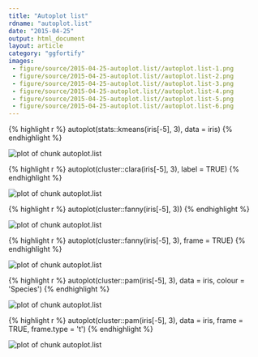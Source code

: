 ```yaml
---
title: "Autoplot list"
rdname: "autoplot.list"
date: "2015-04-25"
output: html_document
layout: article
category: "ggfortify"
images:
 - figure/source/2015-04-25-autoplot.list//autoplot.list-1.png
 - figure/source/2015-04-25-autoplot.list//autoplot.list-2.png
 - figure/source/2015-04-25-autoplot.list//autoplot.list-3.png
 - figure/source/2015-04-25-autoplot.list//autoplot.list-4.png
 - figure/source/2015-04-25-autoplot.list//autoplot.list-5.png
 - figure/source/2015-04-25-autoplot.list//autoplot.list-6.png
---
```





{% highlight r %}
autoplot(stats::kmeans(iris[-5], 3), data = iris)
{% endhighlight %}

![plot of chunk autoplot.list](/allYourFigureAreBelongToUs/figure/source/2015-04-25-autoplot.list/autoplot.list-1.png) 

{% highlight r %}
autoplot(cluster::clara(iris[-5], 3), label = TRUE)
{% endhighlight %}

![plot of chunk autoplot.list](/allYourFigureAreBelongToUs/figure/source/2015-04-25-autoplot.list/autoplot.list-2.png) 

{% highlight r %}
autoplot(cluster::fanny(iris[-5], 3))
{% endhighlight %}

![plot of chunk autoplot.list](/allYourFigureAreBelongToUs/figure/source/2015-04-25-autoplot.list/autoplot.list-3.png) 

{% highlight r %}
autoplot(cluster::fanny(iris[-5], 3), frame = TRUE)
{% endhighlight %}

![plot of chunk autoplot.list](/allYourFigureAreBelongToUs/figure/source/2015-04-25-autoplot.list/autoplot.list-4.png) 

{% highlight r %}
autoplot(cluster::pam(iris[-5], 3), data = iris, colour = 'Species')
{% endhighlight %}

![plot of chunk autoplot.list](/allYourFigureAreBelongToUs/figure/source/2015-04-25-autoplot.list/autoplot.list-5.png) 

{% highlight r %}
autoplot(cluster::pam(iris[-5], 3), data = iris, frame = TRUE, frame.type = 't')
{% endhighlight %}

![plot of chunk autoplot.list](/allYourFigureAreBelongToUs/figure/source/2015-04-25-autoplot.list/autoplot.list-6.png) 